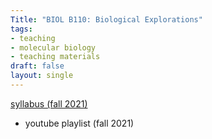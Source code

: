 ```yaml
---
Title: "BIOL B110: Biological Explorations"
tags:
- teaching
- molecular biology
- teaching materials
draft: false
layout: single
---
```

 <i class="fas fa-file-pdf"></i>
[syllabus (fall 2021)](/static/pdf/110-2021-Course-information.pdf)
+ youtube playlist (fall 2021)
